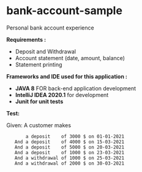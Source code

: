 # bank-account-sample

Personal bank account experience

**Requirements :**

- Deposit and Withdrawal
- Account statement (date, amount, balance)
- Statement printing

**Frameworks and IDE used for this application :**

- **JAVA 8**  FOR back-end application development
- **IntelliJ IDEA 2020.1** for development
- **Junit for unit tests**

**Test:**

Given: A customer makes

           a deposit    of 3000 $ on 01-01-2021
       And a deposit    of 4000 $ on 15-03-2021
       And a deposit    of 5000 $ on 20-03-2021
       And a deposit    of 1000 $ on 23-03-2021
       And a withdrawal of 1000 $ on 25-03-2021
       And a withdrawal of 2000 $ on 30-03-2021


